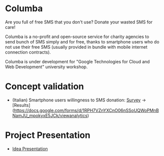 # Columba

Are you full of free SMS that you don't use? Donate your wasted SMS for care! 

Columba is a no-profit and open-source service for charity agencies to send bunch of SMS simply and for free, thanks to smartphone users who do not use their free SMS (usually provided in bundle with mobile internet connection contracts).

Columba is under development for "Google Technologies for Cloud and Web Development" university workshop.

Concept validation
==============
- (Italian) Smartphone users willingness to SMS donation:  [Survey](https://docs.google.com/forms/d/1RPH7VZnYXCnO06nSSoUQWoPMnBNamJU_mpokyxE5JCk/viewform) -> [Results] (https://docs.google.com/forms/d/1RPH7VZnYXCnO06nSSoUQWoPMnBNamJU_mpokyxE5JCk/viewanalytics)

Project Presentation
==============
- [Idea Presentation](https://docs.google.com/presentation/d/17rD1E-jecodD0Xn6OHY4I-4PqranIXT8noGd9qQkYWc/present?slide)

